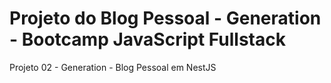# Projeto do Blog Pessoal - Generation - Bootcamp JavaScript Fullstack

Projeto 02 - Generation - Blog Pessoal em NestJS
